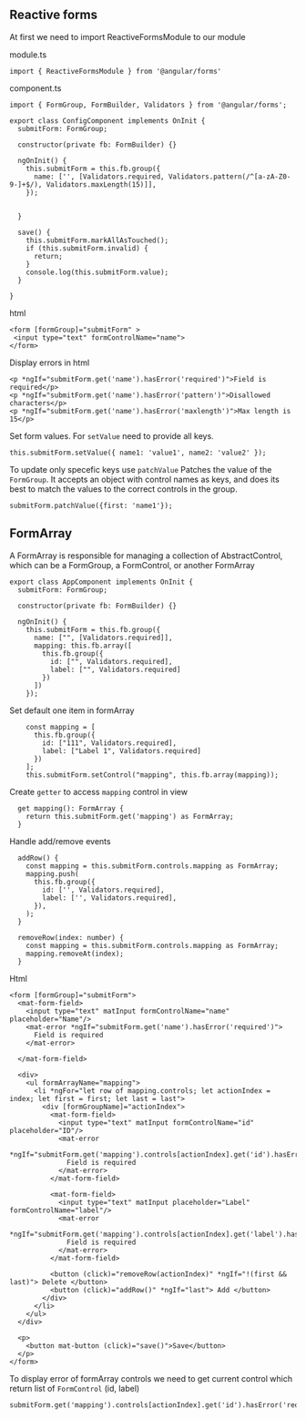 ## Reactive forms
At first we need to import  ReactiveFormsModule to our module

module.ts

``` import { ReactiveFormsModule } from '@angular/forms' ```


component.ts
```
import { FormGroup, FormBuilder, Validators } from '@angular/forms';

export class ConfigComponent implements OnInit {
  submitForm: FormGroup;

  constructor(private fb: FormBuilder) {}

  ngOnInit() {
    this.submitForm = this.fb.group({
      name: ['', [Validators.required, Validators.pattern(/^[a-zA-Z0-9-]+$/), Validators.maxLength(15)]],
    });


  }

  save() {
    this.submitForm.markAllAsTouched();
    if (this.submitForm.invalid) {
      return;
    }
    console.log(this.submitForm.value);
  }

}
```

html

```
<form [formGroup]="submitForm" >
 <input type="text" formControlName="name">
</form>
```

Display errors in html

```
<p *ngIf="submitForm.get('name').hasError('required')">Field is required</p>
<p *ngIf="submitForm.get('name').hasError('pattern')">Disallowed characters</p>
<p *ngIf="submitForm.get('name').hasError('maxlength')">Max length is 15</p>
```

Set form values. For `setValue` need to provide all keys.

```
this.submitForm.setValue({ name1: 'value1', name2: 'value2' });
```

To update only specefic keys use `patchValue`
Patches the value of the `FormGroup`. It accepts an object with control names as keys, and does its best to match the values to the correct controls in the group.
```
submitForm.patchValue({first: 'name1'});
```

## FormArray
A FormArray is responsible for managing a collection of AbstractControl, which can be a FormGroup, a FormControl, 
or another FormArray

```
export class AppComponent implements OnInit {
  submitForm: FormGroup;

  constructor(private fb: FormBuilder) {}

  ngOnInit() {
    this.submitForm = this.fb.group({
      name: ["", [Validators.required]],
      mapping: this.fb.array([
        this.fb.group({
          id: ["", Validators.required],
          label: ["", Validators.required]
        })
      ])
    });

```

Set default one item in formArray

```
    const mapping = [
      this.fb.group({
        id: ["111", Validators.required],
        label: ["Label 1", Validators.required]
      })
    ];
    this.submitForm.setControl("mapping", this.fb.array(mapping));
```

Create `getter` to access `mapping` control in view
```
  get mapping(): FormArray {
    return this.submitForm.get('mapping') as FormArray;
  }
```

Handle add/remove events
```
  addRow() {
    const mapping = this.submitForm.controls.mapping as FormArray;
    mapping.push(
      this.fb.group({
        id: ['', Validators.required],
        label: ['', Validators.required],
      }),
    );
  }

  removeRow(index: number) {
    const mapping = this.submitForm.controls.mapping as FormArray;
    mapping.removeAt(index);
  }
```

Html
```
<form [formGroup]="submitForm">
  <mat-form-field>
    <input type="text" matInput formControlName="name" placeholder="Name"/>
    <mat-error *ngIf="submitForm.get('name').hasError('required')">
      Field is required
    </mat-error>

  </mat-form-field>

  <div>
    <ul formArrayName="mapping">
      <li *ngFor="let row of mapping.controls; let actionIndex = index; let first = first; let last = last">
        <div [formGroupName]="actionIndex">
          <mat-form-field>
            <input type="text" matInput formControlName="id" placeholder="ID"/>
            <mat-error
              *ngIf="submitForm.get('mapping').controls[actionIndex].get('id').hasError('required')">
              Field is required
            </mat-error>
          </mat-form-field>

          <mat-form-field>
            <input type="text" matInput placeholder="Label" formControlName="label"/>
            <mat-error
              *ngIf="submitForm.get('mapping').controls[actionIndex].get('label').hasError('required')">
              Field is required
            </mat-error>
          </mat-form-field>

          <button (click)="removeRow(actionIndex)" *ngIf="!(first && last)"> Delete </button>
          <button (click)="addRow()" *ngIf="last"> Add </button>
        </div>
      </li>
    </ul>
  </div>

  <p>
    <button mat-button (click)="save()">Save</button>
  </p>
</form>
```
To display error of formArray controls we need to get current control which return list of `FormControl` (id, label)
```
submitForm.get('mapping').controls[actionIndex].get('id').hasError('required')
```

